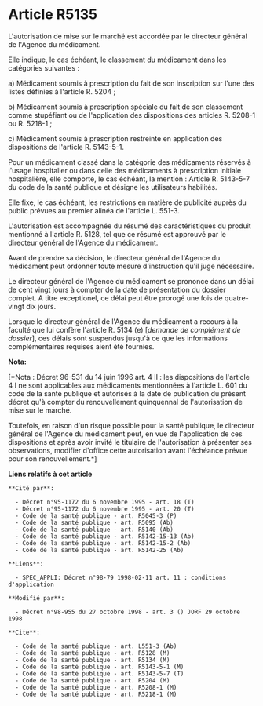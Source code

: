# Article R5135

L'autorisation de mise sur le marché est accordée par le directeur général de l'Agence du médicament.

Elle indique, le cas échéant, le classement du médicament dans les catégories suivantes :

a) Médicament soumis à prescription du fait de son inscription sur l'une des listes définies à l'article R. 5204 ;

b) Médicament soumis à prescription spéciale du fait de son classement comme stupéfiant ou de l'application des dispositions
des articles R. 5208-1 ou R. 5218-1 ;

c) Médicament soumis à prescription restreinte en application des dispositions de l'article R. 5143-5-1.

Pour un médicament classé dans la catégorie des médicaments réservés à l'usage hospitalier ou dans celle des médicaments à
prescription initiale hospitalière, elle comporte, le cas échéant, la mention : Article R. 5143-5-7 du code de la santé
publique et désigne les utilisateurs habilités.

Elle fixe, le cas échéant, les restrictions en matière de publicité auprès du public prévues au premier alinéa de l'article
L. 551-3.

L'autorisation est accompagnée du résumé des caractéristiques du produit mentionné à l'article R. 5128, tel que ce résumé est
approuvé par le directeur général de l'Agence du médicament.

Avant de prendre sa décision, le directeur général de l'Agence du médicament peut ordonner toute mesure d'instruction qu'il
juge nécessaire.

Le directeur général de l'Agence du médicament se prononce dans un délai de cent vingt jours à compter de la date de
présentation du dossier complet. A titre exceptionel, ce délai peut être prorogé une fois de quatre-vingt dix jours.

Lorsque le directeur général de l'Agence du médicament a recours à la faculté que lui confère l'article R. 5134 (e) [*demande
de complément de dossier*], ces délais sont suspendus jusqu'à ce que les informations complémentaires requises aient été
fournies.

**Nota:**

[*Nota : Décret 96-531 du 14 juin 1996 art. 4 II : les dispositions de l'article 4 I ne sont applicables aux médicaments
mentionnées à l'article L. 601 du code de la santé publique et autorisés à la date de publication du présent décret qu'à
compter du renouvellement quinquennal de l'autorisation de mise sur le marché.

Toutefois, en raison d'un risque possible pour la santé publique, le directeur général de l'Agence du médicament peut, en vue
de l'application de ces dispositions et après avoir invité le titulaire de l'autorisation à présenter ses observations,
modifier d'office cette autorisation avant l'échéance prévue pour son renouvellement.*]

**Liens relatifs à cet article**

	**Cité par**:

	  - Décret n°95-1172 du 6 novembre 1995 - art. 18 (T)
	  - Décret n°95-1172 du 6 novembre 1995 - art. 20 (T)
	  - Code de la santé publique - art. R5045-3 (P)
	  - Code de la santé publique - art. R5095 (Ab)
	  - Code de la santé publique - art. R5140 (Ab)
	  - Code de la santé publique - art. R5142-15-13 (Ab)
	  - Code de la santé publique - art. R5142-15-2 (Ab)
	  - Code de la santé publique - art. R5142-25 (Ab)

	**Liens**:

	  - SPEC_APPLI: Décret n°98-79 1998-02-11 art. 11 : conditions d'application

	**Modifié par**:

	  - Décret n°98-955 du 27 octobre 1998 - art. 3 () JORF 29 octobre 1998

	**Cite**:

	  - Code de la santé publique - art. L551-3 (Ab)
	  - Code de la santé publique - art. R5128 (M)
	  - Code de la santé publique - art. R5134 (M)
	  - Code de la santé publique - art. R5143-5-1 (M)
	  - Code de la santé publique - art. R5143-5-7 (T)
	  - Code de la santé publique - art. R5204 (M)
	  - Code de la santé publique - art. R5208-1 (M)
	  - Code de la santé publique - art. R5218-1 (M)

